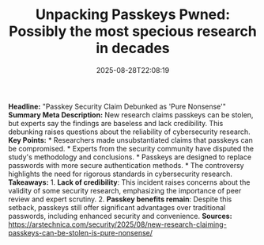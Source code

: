 ﻿---
title: "Unpacking Passkeys Pwned: Possibly the most specious research in decades"
date: "2025-08-28T22:08:19"
category: "Markets"
summary: ""
slug: "unpacking passkeys pwned possibly the most specious research"
source_urls:
  - "https://arstechnica.com/security/2025/08/new-research-claiming-passkeys-can-be-stolen-is-pure-nonsense/"
seo:
  title: "Unpacking Passkeys Pwned: Possibly the most specious research in decades | Hash n Hedge"
  description: ""
  keywords: ["news", "markets", "brief"]
---
**Headline:** "Passkey Security Claim Debunked as 'Pure Nonsense'"  **Summary Meta Description:** New research claims passkeys can be stolen, but experts say the findings are baseless and lack credibility. This debunking raises questions about the reliability of cybersecurity research.  **Key Points:**  * Researchers made unsubstantiated claims that passkeys can be compromised. * Experts from the security community have disputed the study's methodology and conclusions. * Passkeys are designed to replace passwords with more secure authentication methods. * The controversy highlights the need for rigorous standards in cybersecurity research.  **Takeaways:**  1. **Lack of credibility**: This incident raises concerns about the validity of some security research, emphasizing the importance of peer review and expert scrutiny. 2. **Passkey benefits remain**: Despite this setback, passkeys still offer significant advantages over traditional passwords, including enhanced security and convenience.  **Sources:**  https://arstechnica.com/security/2025/08/new-research-claiming-passkeys-can-be-stolen-is-pure-nonsense/ 
